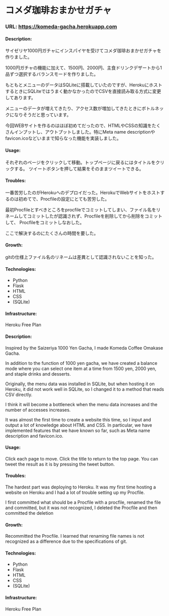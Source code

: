 # コメダ珈琲おまかせガチャ
### URL: https://komeda-gacha.herokuapp.com

#### Description:
  サイゼリヤ1000円ガチャにインスパイヤを受けてコメダ珈琲おまかせガチャを作りました。
  
  1000円ガチャの機能に加えて、1500円、2000円、主食ドリンクデザートから1品ずつ選択するバランスモードを作りました。
  
  もともとメニューのデータはSQLiteに搭載していたのですが、HerokuにホストするときにSQLiteではうまく動かなかったのでCSVを直接読み取る方式に変更してあります。
  
  メニューのデータが増えてきたり、アクセス数が増加してきたときにボトルネックになりそうだと思っています。
  
  今回WEBサイトを作るのはほぼ初めてだったので、HTMLやCSSの知識をたくさんインプットし、アウトプットしました。特にMeta name descriptionやfavicon.icoなどいままで知らなった機能を実装しました。
  
#### Usage:
  それぞれのページをクリックして移動。トップページに戻るにはタイトルをクリックする。
  ツイートボタンを押して結果をそのままツイートできる。
  
#### Troubles:
  一番苦労したのがHerokuへのデプロイだった。HerokuでWebサイトをホストするのは初めてで、Procfileの設定にとても苦労した。
  
  最初Procfileとすべきところをprocfileでコミットしてしまい、ファイル名をリネームしてコミットしたが認識されず、Procfileを削除してから削除をコミットして、 Procfileをコミットしなおした。
  
  ここで解決するのにたくさんの時間を要した。
  
#### Growth:
 gitの仕様上ファイル名のリネームは差異として認識されないことを知った。
  
#### Technologies:
  - Python
  - Flask
  - HTML
  - CSS
  - (SQLite)

#### Infrastructure:
  Heroku Free Plan
  

#### Description:
  Inspired by the Saizeriya 1000 Yen Gacha, I made Komeda Coffee Omakase Gacha.
  
  In addition to the function of 1000 yen gacha, we have created a balance mode where you can select one item at a time from 1500 yen, 2000 yen, and staple drinks and desserts.
  
  Originally, the menu data was installed in SQLite, but when hosting it on Heroku, it did not work well in SQLite, so I changed it to a method that reads CSV directly.
  
  I think it will become a bottleneck when the menu data increases and the number of accesses increases.
  
  It was almost the first time to create a website this time, so I input and output a lot of knowledge about HTML and CSS. In particular, we have implemented features that we have   known so far, such as Meta name description and favicon.ico.
  
#### Usage:
  Click each page to move. Click the title to return to the top page.
  You can tweet the result as it is by pressing the tweet button.
  
#### Troubles:
  The hardest part was deploying to Heroku. It was my first time hosting a website on Heroku and I had a lot of trouble setting up my Procfile.
  
  I first committed what should be a Procfile with a procfile, renamed the file and committed, but it was not recognized, I deleted the Procfile and then committed the deletion
  
#### Growth:
  Recommitted the Procfile. I learned that renaming file names is not recognized as a difference due to the specifications of git.
  
#### Technologies:
  - Python
  - Flask
  - HTML
  - CSS
  - (SQLite)

#### Infrastructure:
  Heroku Free Plan
